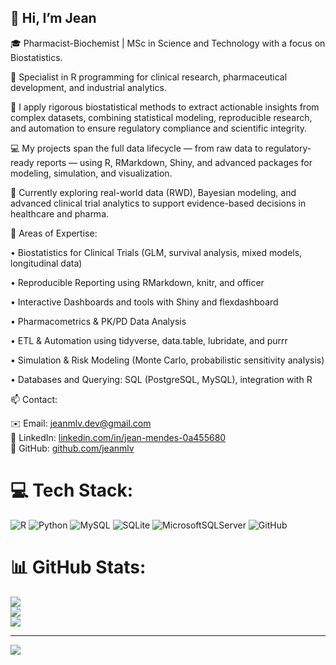 ## 👋 Hi, I’m Jean  

🎓 Pharmacist-Biochemist | MSc in Science and Technology with a focus on Biostatistics.

🧠 Specialist in R programming for clinical research, pharmaceutical development, and industrial analytics.

🧪 I apply rigorous biostatistical methods to extract actionable insights from complex datasets, combining statistical modeling, reproducible research, and automation to ensure regulatory compliance and scientific integrity.

💻 My projects span the full data lifecycle — from raw data to regulatory-ready reports — using R, RMarkdown, Shiny, and advanced packages for modeling, simulation, and visualization.

🔬 Currently exploring real-world data (RWD), Bayesian modeling, and advanced clinical trial analytics to support evidence-based decisions in healthcare and pharma.

🚀 Areas of Expertise: 

• Biostatistics for Clinical Trials (GLM, survival analysis, mixed models, longitudinal data)

• Reproducible Reporting using RMarkdown, knitr, and officer

• Interactive Dashboards and tools with Shiny and flexdashboard

• Pharmacometrics & PK/PD Data Analysis

• ETL & Automation using tidyverse, data.table, lubridate, and purrr

• Simulation & Risk Modeling (Monte Carlo, probabilistic sensitivity analysis)

• Databases and Querying: SQL (PostgreSQL, MySQL), integration with R

📫 Contact:

✉️ Email: jeanmlv.dev@gmail.com  
🔗 LinkedIn: [linkedin.com/in/jean-mendes-0a455680](https://www.linkedin.com/in/jean-mendes-0a455680/?locale=en_US)  
🐙 GitHub: [github.com/jeanmlv](https://github.com/jeanmlv)  

# 💻 Tech Stack:
![R](https://img.shields.io/badge/r-%23276DC3.svg?style=for-the-badge&logo=r&logoColor=white) ![Python](https://img.shields.io/badge/python-3670A0?style=for-the-badge&logo=python&logoColor=ffdd54) ![MySQL](https://img.shields.io/badge/mysql-4479A1.svg?style=for-the-badge&logo=mysql&logoColor=white) ![SQLite](https://img.shields.io/badge/sqlite-%2307405e.svg?style=for-the-badge&logo=sqlite&logoColor=white) ![MicrosoftSQLServer](https://img.shields.io/badge/Microsoft%20SQL%20Server-CC2927?style=for-the-badge&logo=microsoft%20sql%20server&logoColor=white) ![GitHub](https://img.shields.io/badge/github-%23121011.svg?style=for-the-badge&logo=github&logoColor=white)
# 📊 GitHub Stats:
![](https://github-readme-stats.vercel.app/api?username=jeanmlv&theme=merko&hide_border=false&include_all_commits=false&count_private=false)<br/>
![](https://nirzak-streak-stats.vercel.app/?user=jeanmlv&theme=merko&hide_border=false)<br/>
![](https://github-readme-stats.vercel.app/api/top-langs/?username=jeanmlv&theme=merko&hide_border=false&include_all_commits=false&count_private=false&layout=compact)

---
[![](https://visitcount.itsvg.in/api?id=jeanmlv&icon=0&color=0)](https://visitcount.itsvg.in)

<!-- Proudly created with GPRM ( https://gprm.itsvg.in ) -->
